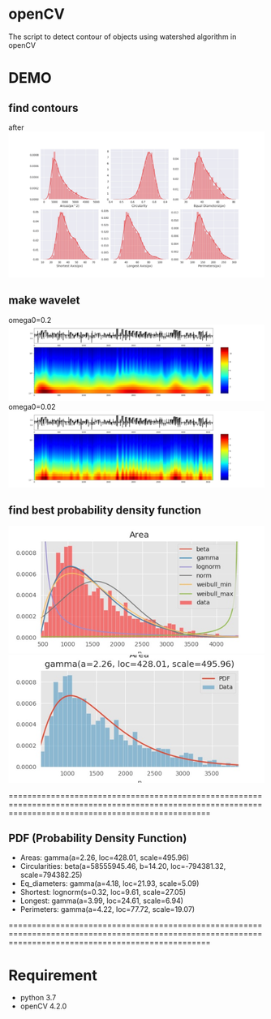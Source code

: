 # openCV

The script to detect contour of objects using watershed algorithm in openCV

# DEMO
## find contours

after
![Figure_3](https://github.com/sayaka71/openCV/blob/master/params.jpg)

## make wavelet
omega0=0.2
![wavelet01](https://github.com/sayaka71/openCV/blob/master/wavelet_01.jpg)
omega0=0.02
![wavelet02](https://github.com/sayaka71/openCV/blob/master/wavelet_02.jpg)

## find best probability density function
![pdf01](https://github.com/sayaka71/openCV/blob/master/pdf01.jpg)
![pdf02](https://github.com/sayaka71/openCV/blob/master/pdf02.jpg)

=======================================================================================================================================================
## PDF (Probability Density Function)
- Areas: gamma(a=2.26, loc=428.01, scale=495.96)
- Circularities: beta(a=58555945.46, b=14.20, loc=-794381.32, scale=794382.25)
- Eq_diameters: gamma(a=4.18, loc=21.93, scale=5.09)
- Shortest: lognorm(s=0.32, loc=9.61, scale=27.05)
- Longest: gamma(a=3.99, loc=24.61, scale=6.94)
- Perimeters: gamma(a=4.22, loc=77.72, scale=19.07)

=======================================================================================================================================================

# Requirement
* python 3.7
* openCV 4.2.0

